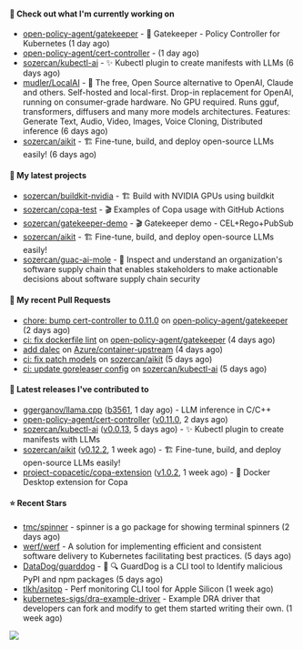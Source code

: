 #### 👷 Check out what I'm currently working on

- [open-policy-agent/gatekeeper](https://github.com/open-policy-agent/gatekeeper) - 🐊 Gatekeeper - Policy Controller for Kubernetes (1 day ago)
- [open-policy-agent/cert-controller](https://github.com/open-policy-agent/cert-controller) -  (1 day ago)
- [sozercan/kubectl-ai](https://github.com/sozercan/kubectl-ai) - ✨ Kubectl plugin to create manifests with LLMs (6 days ago)
- [mudler/LocalAI](https://github.com/mudler/LocalAI) - :robot: The free, Open Source alternative to OpenAI, Claude and others. Self-hosted and local-first. Drop-in replacement for OpenAI,  running on consumer-grade hardware. No GPU required. Runs gguf, transformers, diffusers and many more models architectures. Features: Generate Text, Audio, Video, Images, Voice Cloning, Distributed inference (6 days ago)
- [sozercan/aikit](https://github.com/sozercan/aikit) - 🏗️ Fine-tune, build, and deploy open-source LLMs easily! (6 days ago)

#### 🌱 My latest projects

- [sozercan/buildkit-nvidia](https://github.com/sozercan/buildkit-nvidia) - 🏗️ Build with NVIDIA GPUs using buildkit
- [sozercan/copa-test](https://github.com/sozercan/copa-test) - 🎬 Examples of Copa usage with GitHub Actions
- [sozercan/gatekeeper-demo](https://github.com/sozercan/gatekeeper-demo) - 🎬 Gatekeeper demo - CEL&#43;Rego&#43;PubSub
- [sozercan/aikit](https://github.com/sozercan/aikit) - 🏗️ Fine-tune, build, and deploy open-source LLMs easily!
- [sozercan/guac-ai-mole](https://github.com/sozercan/guac-ai-mole) - 🥑 Inspect and understand an organization&#39;s software supply chain that enables stakeholders to make actionable decisions about software supply chain security

#### 🔨 My recent Pull Requests

- [chore: bump cert-controller to 0.11.0](https://github.com/open-policy-agent/gatekeeper/pull/3480) on [open-policy-agent/gatekeeper](https://github.com/open-policy-agent/gatekeeper) (2 days ago)
- [ci: fix dockerfile lint](https://github.com/open-policy-agent/gatekeeper/pull/3474) on [open-policy-agent/gatekeeper](https://github.com/open-policy-agent/gatekeeper) (4 days ago)
- [add dalec](https://github.com/Azure/container-upstream/pull/148) on [Azure/container-upstream](https://github.com/Azure/container-upstream) (4 days ago)
- [ci: fix patch models](https://github.com/sozercan/aikit/pull/358) on [sozercan/aikit](https://github.com/sozercan/aikit) (5 days ago)
- [ci: update goreleaser config](https://github.com/sozercan/kubectl-ai/pull/175) on [sozercan/kubectl-ai](https://github.com/sozercan/kubectl-ai) (5 days ago)

#### 🚀 Latest releases I've contributed to

- [ggerganov/llama.cpp](https://github.com/ggerganov/llama.cpp) ([b3561](https://github.com/ggerganov/llama.cpp/releases/tag/b3561), 1 day ago) - LLM inference in C/C&#43;&#43;
- [open-policy-agent/cert-controller](https://github.com/open-policy-agent/cert-controller) ([v0.11.0](https://github.com/open-policy-agent/cert-controller/releases/tag/v0.11.0), 2 days ago)
- [sozercan/kubectl-ai](https://github.com/sozercan/kubectl-ai) ([v0.0.13](https://github.com/sozercan/kubectl-ai/releases/tag/v0.0.13), 5 days ago) - ✨ Kubectl plugin to create manifests with LLMs
- [sozercan/aikit](https://github.com/sozercan/aikit) ([v0.12.2](https://github.com/sozercan/aikit/releases/tag/v0.12.2), 1 week ago) - 🏗️ Fine-tune, build, and deploy open-source LLMs easily!
- [project-copacetic/copa-extension](https://github.com/project-copacetic/copa-extension) ([v1.0.2](https://github.com/project-copacetic/copa-extension/releases/tag/v1.0.2), 1 week ago) - 🐳 Docker Desktop extension for Copa

#### ⭐ Recent Stars

- [tmc/spinner](https://github.com/tmc/spinner) - spinner is a go package for showing terminal spinners (2 days ago)
- [werf/werf](https://github.com/werf/werf) - A solution for implementing efficient and consistent software delivery to Kubernetes facilitating best practices. (5 days ago)
- [DataDog/guarddog](https://github.com/DataDog/guarddog) - :snake: :mag: GuardDog is a CLI tool to Identify malicious PyPI and npm packages (5 days ago)
- [tlkh/asitop](https://github.com/tlkh/asitop) - Perf monitoring CLI tool for Apple Silicon (1 week ago)
- [kubernetes-sigs/dra-example-driver](https://github.com/kubernetes-sigs/dra-example-driver) - Example DRA driver that developers can fork and modify to get them started writing their own. (1 week ago)

![](https://github-readme-stats.vercel.app/api?username=sozercan&theme=vision-friendly-dark&hide_border=false&include_all_commits=true&count_private=true)

